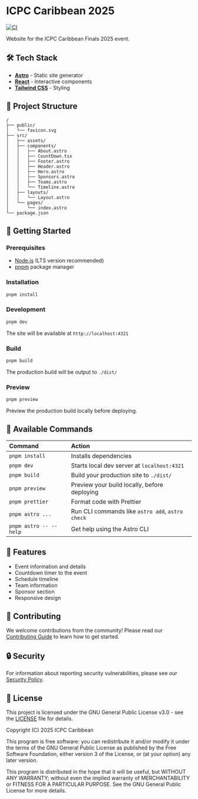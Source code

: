 # ICPC Caribbean 2025

[![CI](https://github.com/ragnarok22/icpc-caribbean-2025/actions/workflows/ci.yml/badge.svg)](https://github.com/ragnarok22/icpc-caribbean-2025/actions/workflows/ci.yml)

Website for the ICPC Caribbean Finals 2025 event.

## 🛠️ Tech Stack

- **[Astro](https://astro.build)** - Static site generator
- **[React](https://react.dev)** - Interactive components
- **[Tailwind CSS](https://tailwindcss.com)** - Styling

## 📁 Project Structure

```text
/
├── public/
│   └── favicon.svg
├── src/
│   ├── assets/
│   ├── components/
│   │   ├── About.astro
│   │   ├── CountDown.tsx
│   │   ├── Footer.astro
│   │   ├── Header.astro
│   │   ├── Hero.astro
│   │   ├── Sponsors.astro
│   │   ├── Teams.astro
│   │   └── Timeline.astro
│   ├── layouts/
│   │   └── Layout.astro
│   └── pages/
│       └── index.astro
└── package.json
```

## 🚀 Getting Started

### Prerequisites

- [Node.js](https://nodejs.org/) (LTS version recommended)
- [pnpm](https://pnpm.io/) package manager

### Installation

```sh
pnpm install
```

### Development

```sh
pnpm dev
```

The site will be available at `http://localhost:4321`

### Build

```sh
pnpm build
```

The production build will be output to `./dist/`

### Preview

```sh
pnpm preview
```

Preview the production build locally before deploying.

## 📝 Available Commands

| Command                | Action                                           |
| :--------------------- | :----------------------------------------------- |
| `pnpm install`         | Installs dependencies                            |
| `pnpm dev`             | Starts local dev server at `localhost:4321`      |
| `pnpm build`           | Build your production site to `./dist/`          |
| `pnpm preview`         | Preview your build locally, before deploying     |
| `pnpm prettier`        | Format code with Prettier                        |
| `pnpm astro ...`       | Run CLI commands like `astro add`, `astro check` |
| `pnpm astro -- --help` | Get help using the Astro CLI                     |

## 🎯 Features

- Event information and details
- Countdown timer to the event
- Schedule timeline
- Team information
- Sponsor section
- Responsive design

## 🤝 Contributing

We welcome contributions from the community! Please read our [Contributing Guide](CONTRIBUTING.md) to learn how to get started.

## 🔒 Security

For information about reporting security vulnerabilities, please see our [Security Policy](SECURITY.md).

## 📄 License

This project is licensed under the GNU General Public License v3.0 - see the [LICENSE](LICENSE) file for details.

Copyright (C) 2025 ICPC Caribbean

This program is free software: you can redistribute it and/or modify it under the terms of the GNU General Public License as published by the Free Software Foundation, either version 3 of the License, or (at your option) any later version.

This program is distributed in the hope that it will be useful, but WITHOUT ANY WARRANTY; without even the implied warranty of MERCHANTABILITY or FITNESS FOR A PARTICULAR PURPOSE. See the GNU General Public License for more details.
